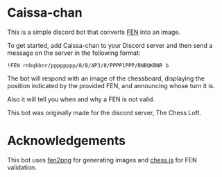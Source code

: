 # Caissa-chan

This is a simple discord bot that converts [FEN](https://en.wikipedia.org/wiki/Forsyth%E2%80%93Edwards_Notation) into an image.

To get started, add Caissa-chan to your Discord server and then send a message on the server in the following format:

`!FEN rnbqkbnr/pppppppp/8/8/4P3/8/PPPP1PPP/RNBQKBNR b`

The bot will respond with an image of the chessboard, displaying the position indicated by the provided FEN, and announcing whose turn it is.

Also it will tell you when and why a FEN is not valid.

This bot was originally made for the discord server, The Chess Loft.

# Acknowledgements

This bot uses [fen2png](https://fen2png.com/) for generating images and [chess.js](https://www.npmjs.com/package/chess.js) for FEN validation.
